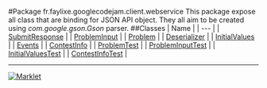 #Package fr.faylixe.googlecodejam.client.webservice
This package expose all class that are
 binding for JSON API object. They all aim
 to be created using *com.google.gson.Gson*
 parser.
##Classes
| Name |
| --- |
| [SubmitResponse](SubmitResponse.md) |
| [ProblemInput](ProblemInput.md) |
| [Problem](Problem.md) |
| [Deserializer](Deserializer.md) |
| [InitialValues](InitialValues.md) |
| [Events](Events.md) |
| [ContestInfo](ContestInfo.md) |
| [ProblemTest](ProblemTest.md) |
| [ProblemInputTest](ProblemInputTest.md) |
| [InitialValuesTest](InitialValuesTest.md) |
| [ContestInfoTest](ContestInfoTest.md) |

---

[![Marklet](https://img.shields.io/badge/Generated%20by-Marklet-green.svg)](https://github.com/Faylixe/marklet)